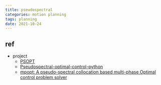 ```yaml
---
title: pseudospectral
categories: motion planning
tags: planning
date: 2021-10-24
---
```



## ref

- project
    - [PSOPT](https://swmath.org/software/20700)
    - [Pseudospectral-optimal-control-python](https://github.com/NaderTG/Pseudospectral-optimal-control-python)
    - [mpopt: A pseudo-spectral collocation based multi-phase Optimal control problem solver](https://github.com/mpopt/mpopt)